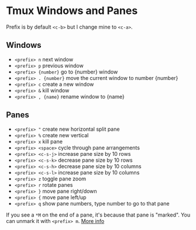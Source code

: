 # Tmux Windows and Panes

Prefix is by default `<c-b>` but I change mine to `<c-a>`.

## Windows

* `<prefix> n` next window
* `<prefix> p` previous window
* `<prefix> {number}` go to {number} window
* `<prefix> . {number}` move the current window to number {number}
* `<prefix> c` create a new window
* `<prefix> &` kill window
* `<prefix> , {name}` rename window to {name}

## Panes

* `<prefix> "` create new horizontal split pane
* `<prefix> %` create new vertical
* `<prefix> x` kill pane
* `<prefix> <space>` cycle through pane arrangements
* `<prefix> <c-s-j>` increase pane size by 10 rows
* `<prefix> <c-s-k>` decrease pane size by 10 rows
* `<prefix> <c-s-h>` decrease pane size by 10 columns
* `<prefix> <c-s-l>` increase pane size by 10 columns
* `<prefix> z` toggle pane zoom
* `<prefix> r` rotate panes
* `<prefix> }` move pane right/down
* `<prefix> {` move pane left/up
* `<prefix> q` show pane numbers, type number to go to that pane

If you see a `*M` on the end of a pane, it's because that pane is "marked". You can unmark it with `<prefix> m`. [More info](http://superuser.com/questions/1056977/uppercase-m-at-the-right-of-window-name-in-tmux)
